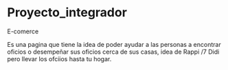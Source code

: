 # Proyecto_integrador
E-comerce

Es una pagina que tiene la idea de poder ayudar a las personas a encontrar oficios o desempeñar sus oficios cerca de sus casas, idea de Rappi /7 Didi pero llevar los ofciios hasta tu hogar. 



